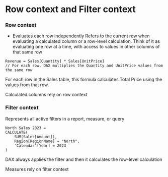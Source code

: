 # Row context and Filter context 

### Row context
- Evaluates each row independently
Refers to the current row when evaluating a calculated column or a row-level calculation. Think of it as evaluating one row at a time, with access to values in other columns of that same row

```
Revenue = Sales[Quantity] * Sales[UnitPrice]
// For each row, DAX multiplies the Quantity and UnitPrice values from the same row
```

For each row in the Sales table, this formula calculates Total Price using the values from that row.

Calculated columns rely on row context

### Filter context
Represents all active filters in a report, measure, or query
```
North Sales 2023 = 
CALCULATE(
    SUM(Sales[Amount]),
    Region[RegionName] = "North",
    'Calendar'[Year] = 2023
)
```

DAX always applies the filter and then it calculates the row-level calculation

Measures rely on filter context